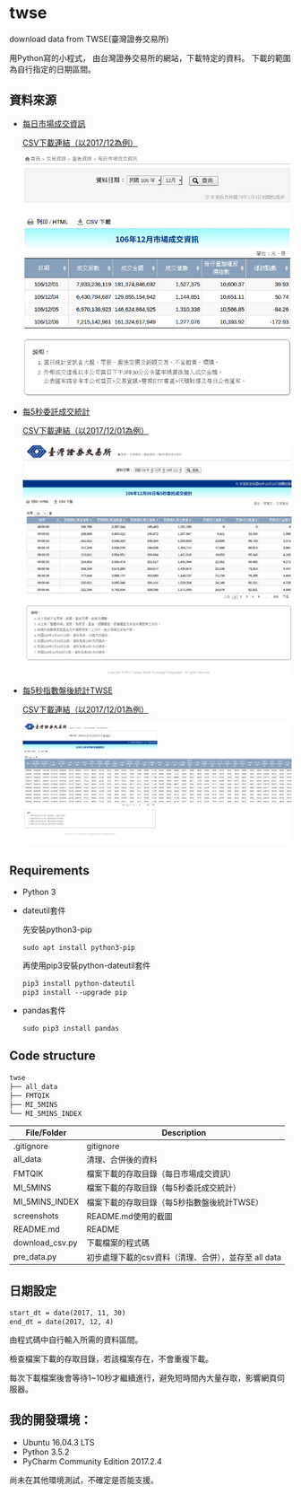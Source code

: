 # twse
download data from TWSE(臺灣證券交易所)

用Python寫的小程式，
由台灣證券交易所的網站，下載特定的資料。
下載的範圍為自行指定的日期區間。

## 資料來源
* [每日市場成交資訊](http://www.twse.com.tw/zh/page/trading/exchange/FMTQIK.html)

    [CSV下載連結（以2017/12為例）](http://www.twse.com.tw/exchangeReport/FMTQIK?response=csv&date=20171201)

    ![FMTQIK](/screenshots/FMTQIK.png?raw=true "FMTQIK")


* [每5秒委託成交統計](http://www.twse.com.tw/zh/page/trading/exchange/MI_5MINS.html)

    [CSV下載連結（以2017/12/01為例）](http://www.twse.com.tw/exchangeReport/MI_5MINS?response=csv&date=20171201)

    ![MI_5MINS](/screenshots/MI_5MINS.png?raw=true "MI_5MINS")

* [每5秒指數盤後統計TWSE](http://www.twse.com.tw/zh/page/trading/exchange/MI_5MINS_INDEX.html)

    [CSV下載連結（以2017/12/01為例）](http://www.twse.com.tw/exchangeReport/MI_5MINS_INDEX?response=csv&date=20171201)

    ![MI_5MINS_INDEX](/screenshots/MI_5MINS_INDEX.png?raw=true "MI_5MINS_INDEX")


## Requirements
* Python 3

* dateutil套件

    先安裝python3-pip
    ```
    sudo apt install python3-pip
    ```
    再使用pip3安裝python-dateutil套件
    ```
    pip3 install python-dateutil
    pip3 install --upgrade pip
    ```

* pandas套件
    ```
    sudo pip3 install pandas
    ```


## Code structure
```
twse
├── all_data
├── FMTQIK
├── MI_5MINS
└── MI_5MINS_INDEX
```

File/Folder          |	Description
 --------------------| ------------------------------------------------ 
.gitignore           | gitignore
all_data	     | 清理、合併後的資料
FMTQIK               | 檔案下載的存取目錄（每日市場成交資訊）
MI_5MINS	     | 檔案下載的存取目錄（每5秒委託成交統計）
MI_5MINS_INDEX       | 檔案下載的存取目錄（每5秒指數盤後統計TWSE）
screenshots          | README.md使用的截圖
README.md            | README
download_csv.py      | 下載檔案的程式碼
pre_data.py	     | 初步處理下載的csv資料（清理、合併），並存至 all data

## 日期設定
```
start_dt = date(2017, 11, 30)
end_dt = date(2017, 12, 4)
```
由程式碼中自行輸入所需的資料區間。

檢查檔案下載的存取目錄，若該檔案存在，不會重複下載。

每次下載檔案後會等待1~10秒才繼續進行，避免短時間內大量存取，影響網頁伺服器。

## 我的開發環境：
* Ubuntu 16.04.3 LTS
* Python 3.5.2
* PyCharm Community Edition 2017.2.4

尚未在其他環境測試，不確定是否能支援。
